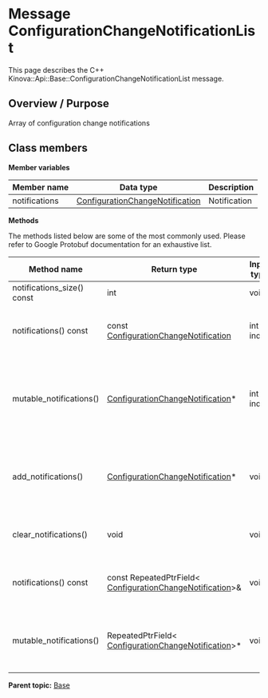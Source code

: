 # Message ConfigurationChangeNotificationList

This page describes the C++ Kinova::Api::Base::ConfigurationChangeNotificationList message.

## Overview / Purpose

Array of configuration change notifications

## Class members

 **Member variables** 

|Member name|Data type|Description|
|-----------|---------|-----------|
|notifications| [ConfigurationChangeNotification](msg_Base_ConfigurationChangeNotification.md#)|Notification|

 **Methods** 

The methods listed below are some of the most commonly used. Please refer to Google Protobuf documentation for an exhaustive list.

|Method name|Return type|Input type|Description|
|-----------|-----------|----------|-----------|
|notifications\_size\(\) const|int|void|Returns the number of elements currently in the field.|
|notifications\(\) const|const [ConfigurationChangeNotification](msg_Base_ConfigurationChangeNotification.md#)|int index|Returns the element at the given zero-based index. Calling this method with index outside of \[0, notifications\_size\(\)\) yields undefined behavior.|
|mutable\_notifications\(\)| [ConfigurationChangeNotification](msg_Base_ConfigurationChangeNotification.md#)\*|int index|Returns a pointer to the mutable [ConfigurationChangeNotification](msg_Base_ConfigurationChangeNotification.md#) object that stores the value of the element at the given zero-based index. Calling this method with index outside of \[0, notifications\_size\(\)\) yields undefined behavior.|
|add\_notifications\(\)| [ConfigurationChangeNotification](msg_Base_ConfigurationChangeNotification.md#)\*|void|Adds a new element and returns a pointer to it. The returned [ConfigurationChangeNotification](msg_Base_ConfigurationChangeNotification.md#) is mutable and will have none of its fields set \(i.e. it will be identical to a newly-allocated [ConfigurationChangeNotification](msg_Base_ConfigurationChangeNotification.md#)\).|
|clear\_notifications\(\)|void|void|Removes all elements from the field. After calling this, notifications\_size\(\) will return zero.|
|notifications\(\) const|const RepeatedPtrField< [ConfigurationChangeNotification](msg_Base_ConfigurationChangeNotification.md#)\>&|void|Returns the underlying RepeatedPtrField that stores the field's elements. This container class provides STL-like iterators and other methods.|
|mutable\_notifications\(\)|RepeatedPtrField< [ConfigurationChangeNotification](msg_Base_ConfigurationChangeNotification.md#)\>\*|void|Returns a pointer to the underlying mutable RepeatedPtrField that stores the field's elements. This container class provides STL-like iterators and other methods.|

**Parent topic:** [Base](../references/summary_Base.md)

